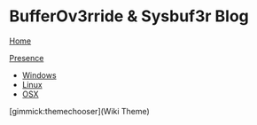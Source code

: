 # BufferOv3rride & Sysbuf3r Blog 

[Home](HOME.md)

[Presence]()
* [Windows](test/test.md)
* [Linux](presence/linux/index.md)
* [OSX](presence/osx/index.md)

[gimmick:themechooser](Wiki Theme)

<!-- Code for collapse and expand -->
<script type="text/javascript"> 
$(document).ready(function() { 
$('div.view').hide(); 
$('div.slide').click(function() {
$(this).next('div.view').slideToggle('fast'); 
return false; 
}); 
}); 
</script>
